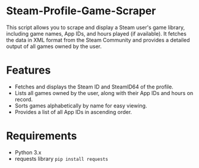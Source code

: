 # Steam-Profile-Game-Scraper
This script allows you to scrape and display a Steam user's game library, including game names, App IDs, and hours played (if available). It fetches the data in XML format from the Steam Community and provides a detailed output of all games owned by the user.

# Features

- Fetches and displays the Steam ID and SteamID64 of the profile.
- Lists all games owned by the user, along with their App IDs and hours on record.
- Sorts games alphabetically by name for easy viewing.
- Provides a list of all App IDs in ascending order.

# Requirements

- Python 3.x
- requests library ``pip install requests``


